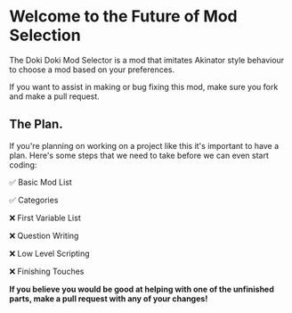 # Welcome to the Future of Mod Selection

The Doki Doki Mod Selector is a mod that imitates Akinator style behaviour to choose a mod based on your preferences.


If you want to assist in making or bug fixing this mod, make sure you fork and make a pull request.

## The Plan.

If you're planning on working on a project like this it's important to have a plan. Here's some steps that we need to take before we can even start coding:

✅ Basic Mod List

✅ Categories

❌ First Variable List

❌ Question Writing

❌ Low Level Scripting

❌ Finishing Touches

**If you believe you would be good at helping with one of the unfinished parts, make a pull request with any of your changes!**
